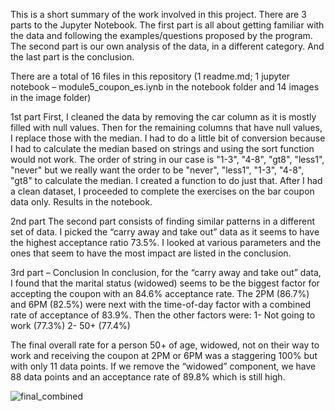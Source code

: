 This is a short summary of the work involved in this project. There are 3 parts to the Jupyter Notebook. The first part is all about getting familiar with the data and following the examples/questions proposed by the program. The second part is our own analysis of the data, in a different category. And the last part is the conclusion. 

There are a total of 16 files in this repository (1 readme.md; 1 jupyter notebook – module5_coupon_es.iynb in the notebook folder and 14 images in the image folder)

1st part
First, I cleaned the data by removing the car column as it is mostly filled with null values. Then for the remaining columns that have null values, I replace those with the median. I had to do a little bit of conversion because I had to calculate the median based on strings and using the sort function would not work. The order of string in our case is "1-3", "4-8", "gt8", "less1", "never" but we really want the order to be "never", "less1", "1-3", "4-8", "gt8" to calculate the median. I created a function to do just that.
After I had a clean dataset, I proceeded to complete the exercises on the bar coupon data only. Results in the notebook.

2nd part
The second part consists of finding similar patterns in a different set of data. I picked the “carry away and take out” data as it seems to have the highest acceptance ratio 73.5%. I looked at various parameters and the ones that seem to have the most impact are listed in the conclusion.

3rd part – Conclusion
In conclusion, for the “carry away and take out” data, I found that the marital status (widowed) seems to be the biggest factor for accepting the coupon with an 84.6% acceptance rate. The 2PM (86.7%) and 6PM (82.5%) were next with the time-of-day factor with a combined rate of acceptance of 83.9%. 
Then the other factors were:
1-	Not going to work (77.3%)
2-	50+ (77.4%)

The final overall rate for a person 50+ of age, widowed, not on their way to work and receiving the coupon at 2PM or 6PM was a staggering 100% but with only 11 data points. If we remove the “widowed” component, we have 88 data points and an acceptance rate of 89.8% which is still high.


![final_combined](https://github.com/sinclaireric77/module5/assets/160784197/064f1444-ee47-44e4-8c97-b2e09add0b92)
